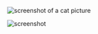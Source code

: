 ![screenshot of a cat picture](../00_includes/SCHIP.png)


![screenshot](../00_includes/screenshot-s3.png)